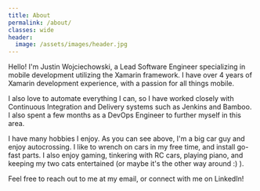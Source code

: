 ```yaml
---
title: About
permalink: /about/
classes: wide
header:
  image: /assets/images/header.jpg
---
```

Hello! I'm Justin Wojciechowski, a Lead Software Engineer specializing in mobile development utilizing the Xamarin framework. I have over 4 years of Xamarin development experience, with a passion for all things mobile.

I also love to automate everything I can, so I have worked closely with Continuous Integration and Delivery systems such as Jenkins and Bamboo. I also spent a few months as a DevOps Engineer to further myself in this area.

I have many hobbies I enjoy. As you can see above, I'm a big car guy and enjoy autocrossing. I like to wrench on cars in my free time, and install go-fast parts. I also enjoy gaming, tinkering with RC cars, playing piano, and keeping my two cats entertained (or maybe it's the other way around :) ).

Feel free to reach out to me at my email, or connect with me on LinkedIn!